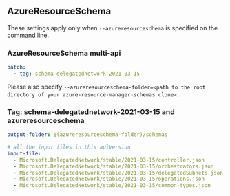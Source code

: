 ## AzureResourceSchema

These settings apply only when `--azureresourceschema` is specified on the command line.

### AzureResourceSchema multi-api

``` yaml $(azureresourceschema) && $(multiapi)
batch:
  - tag: schema-delegatednetwork-2021-03-15

```

Please also specify `--azureresourceschema-folder=<path to the root directory of your azure-resource-manager-schemas clone>`.

### Tag: schema-delegatednetwork-2021-03-15 and azureresourceschema

``` yaml $(tag) == 'schema-delegatednetwork-2021-03-15' && $(azureresourceschema)
output-folder: $(azureresourceschema-folder)/schemas

# all the input files in this apiVersion
input-file:
  - Microsoft.DelegatedNetwork/stable/2021-03-15/controller.json
  - Microsoft.DelegatedNetwork/stable/2021-03-15/orchestrators.json
  - Microsoft.DelegatedNetwork/stable/2021-03-15/delegatedSubnets.json
  - Microsoft.DelegatedNetwork/stable/2021-03-15/operations.json
  - Microsoft.DelegatedNetwork/stable/2021-03-15/common-types.json
```
